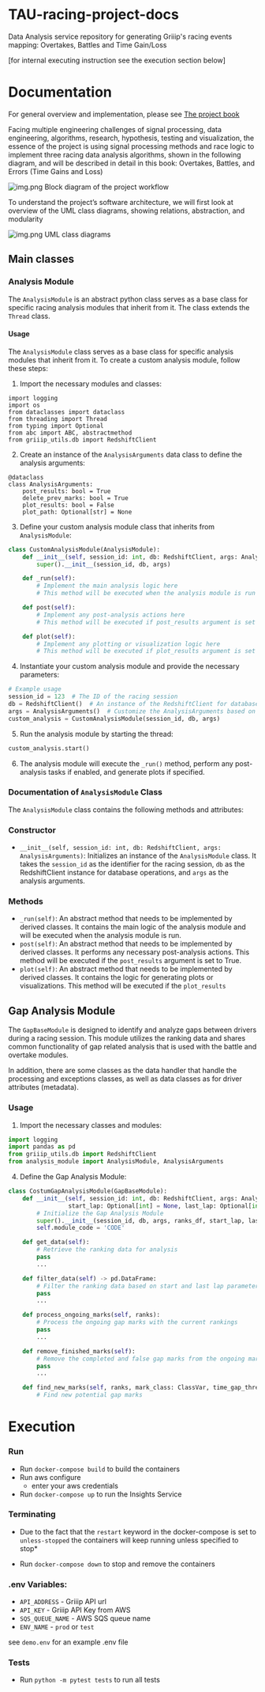 # TAU-racing-project-docs

Data Analysis service repository for generating Griiip's racing events mapping:
Overtakes, Battles and Time Gain/Loss

[for internal executing instruction see the execution section below]

# Documentation

For general overview and implementation, please see [The project book](resources/final-project-book-205846488.pdf)

Facing multiple engineering challenges of signal processing, data engineering, algorithms, research, hypothesis, testing and visualization,
the essence of the project is using signal processing methods and race logic to implement three racing data analysis algorithms, shown in the following diagram, and will be described in detail in this book: Overtakes, Battles, and Errors (Time Gains and Loss)

![img.png](resources/system_blck_dgrm.png)
Block diagram of the project workflow

To understand the project’s software architecture, 
we will first look at overview of the UML class diagrams, showing relations, abstraction, and modularity

![img.png](resources/UML_class_diagram.png)
UML class diagrams

## Main classes

###  Analysis Module
The `AnalysisModule` is an abstract python class serves as a base class for specific racing analysis modules that inherit from it.
The class extends the `Thread` class. 

#### Usage
The `AnalysisModule` class serves as a base class for specific analysis modules that inherit from it. To create a custom analysis module, follow these steps:

1. Import the necessary modules and classes:
```
import logging
import os
from dataclasses import dataclass
from threading import Thread
from typing import Optional
from abc import ABC, abstractmethod
from griiip_utils.db import RedshiftClient
```

2. Create an instance of the `AnalysisArguments` data class to define the analysis arguments:
```
@dataclass
class AnalysisArguments:
    post_results: bool = True
    delete_prev_marks: bool = True
    plot_results: bool = False
    plot_path: Optional[str] = None
```

3. Define your custom analysis module class that inherits from `AnalysisModule`:
```python
class CustomAnalysisModule(AnalysisModule):
    def __init__(self, session_id: int, db: RedshiftClient, args: AnalysisArguments):
        super().__init__(session_id, db, args)

    def _run(self):
        # Implement the main analysis logic here
        # This method will be executed when the analysis module is run

    def post(self):
        # Implement any post-analysis actions here
        # This method will be executed if post_results argument is set to True

    def plot(self):
        # Implement any plotting or visualization logic here
        # This method will be executed if plot_results argument is set to True
```

4. Instantiate your custom analysis module and provide the necessary parameters:
```python
# Example usage
session_id = 123  # The ID of the racing session
db = RedshiftClient()  # An instance of the RedshiftClient for database operations
args = AnalysisArguments()  # Customize the AnalysisArguments based on your needs
custom_analysis = CustomAnalysisModule(session_id, db, args)
```

5. Run the analysis module by starting the thread:
```python
custom_analysis.start()
```

6. The analysis module will execute the `_run()` method, perform any post-analysis tasks if enabled, and generate plots if specified.

### Documentation of `AnalysisModule` Class

The `AnalysisModule` class contains the following methods and attributes:

### Constructor
- `__init__(self, session_id: int, db: RedshiftClient, args: AnalysisArguments)`: Initializes an instance of the `AnalysisModule` class. It takes the `session_id` as the identifier for the racing session, `db` as the RedshiftClient instance for database operations, and `args` as the analysis arguments.

### Methods
- `_run(self)`: An abstract method that needs to be implemented by derived classes. It contains the main logic of the analysis module and will be executed when the analysis module is run.
- `post(self)`: An abstract method that needs to be implemented by derived classes. It performs any necessary post-analysis actions. This method will be executed if the `post_results` argument is set to True.
- `plot(self)`: An abstract method that needs to be implemented by derived classes. It contains the logic for generating plots or visualizations. This method will be executed if the `plot_results`


## Gap Analysis Module

The `GapBaseModule` is designed to identify and analyze gaps between drivers during a racing session. This module utilizes the ranking data and shares common functionality of gap related analysis that is used with the battle and overtake modules.
 
In addition, there are some classes as the data handler that handle the processing and exceptions classes, as well as data classes as for driver attributes (metadata).

### Usage

1. Import the necessary classes and modules:

```python
import logging
import pandas as pd
from griiip_utils.db import RedshiftClient
from analysis_module import AnalysisModule, AnalysisArguments
```


4. Define the Gap Analysis Module:

```python
class CostumGapAnalysisModule(GapBaseModule):
    def __init__(self, session_id: int, db: RedshiftClient, args: AnalysisArguments, ranks_df: pd.DataFrame,
                 start_lap: Optional[int] = None, last_lap: Optional[int] = None):
        # Initialize the Gap Analysis Module
        super().__init__(session_id, db, args, ranks_df, start_lap, last_lap)
        self.module_code = 'CODE'

    def get_data(self):
        # Retrieve the ranking data for analysis
        pass
        ...

    def filter_data(self) -> pd.DataFrame:
        # Filter the ranking data based on start and last lap parameters
        pass
        ...

    def process_ongoing_marks(self, ranks):
        # Process the ongoing gap marks with the current rankings
        pass
        ...

    def remove_finished_marks(self):
        # Remove the completed and false gap marks from the ongoing marks
        pass
        ...

    def find_new_marks(self, ranks, mark_class: ClassVar, time_gap_threshold: float):
        # Find new potential gap marks
```

# Execution

### Run

* Run `docker-compose build` to build the containers
* Run aws configure
    - enter your aws credentials
* Run `docker-compose up` to run the Insights Service

### Terminating
* Due to the fact that the `restart` keyword in the docker-compose is set to `unless-stopped`
the containers will keep running unless specified to stop*

* Run `docker-compose down` to stop and remove the containers

### .env Variables:
  - `API_ADDRESS` - Griiip API url
  - `API_KEY` - Griiip API Key from AWS
  - `SQS_QUEUE_NAME` - AWS SQS queue name
  - `ENV_NAME` - `prod` or `test`

see `demo.env` for an example .env file

### Tests
* Run `python -m pytest tests` to run all tests
